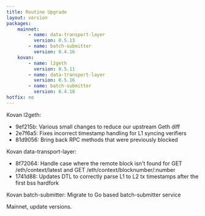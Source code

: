 ```yaml
---
title: Routine Upgrade
layout: version
packages:
    mainnet:
        - name: data-transport-layer
          version: 0.5.13
        - name: batch-submitter
          version: 0.4.16
    kovan:
        - name: l2geth
          version: 0.5.11
        - name: data-transport-layer
          version: 0.5.16
        - name: batch-submitter
          version: 0.4.18
hotfix: no
---
```


Kovan l2geth:
- 9ef215b: Various small changes to reduce our upstream Geth diff
- 2e7f6a5: Fixes incorrect timestamp handling for L1 syncing verifiers
- 81d9056: Bring back RPC methods that were previously blocked

Kovan data-transport-layer:
- 8f72064: Handle case where the remote block isn't found for GET /eth/context/latest and GET /eth/context/blocknumber/:number
- 1741d88: Updates DTL to correctly parse L1 to L2 tx timestamps after the first bss hardfork

Kovan batch-submitter:
Migrate to Go based batch-submitter service

Mainnet, update versions.
